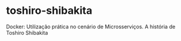 # toshiro-shibakita
Docker: Utilização prática no cenário de Microsserviços. A história de Toshiro Shibakita
